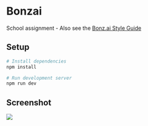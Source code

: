 # Bonzai

School assignment - Also see the [Bonz.ai Style Guide](https://github.com/jack-carling/bonzai-style-guide)

## Setup

```bash
# Install dependencies
npm install

# Run development server
npm run dev
```

## Screenshot

![](https://user-images.githubusercontent.com/72305598/142215669-85b614d3-206e-4353-814e-34495f1d5fd9.png)
